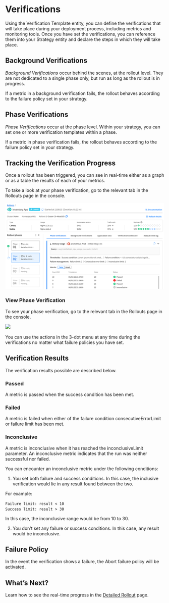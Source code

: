 <meta name="robots" content="noindex">

# Verifications

Using the Verification Template entity, you can define the verifications that will take place during your deployment process, including metrics and monitoring tools. Once you have set the verifications, you can reference them into your Strategy entity and declare the steps in which they will take place.

## Background Verifications

*Background Verifications* occur behind the scenes, at the rollout level. They are not dedicated to a single phase only, but run as long as the rollout is in progress.

If a metric in a background verification fails, the rollout behaves according to the failure policy set in your strategy.

## Phase Verifications

*Phase Verifications* occur at the phase level. Within your strategy, you can set one or more verification templates within a phase.

If a metric in phase verification fails, the rollout behaves according to the failure policy set in your strategy.

## Tracking the Verification Progress

Once a rollout has been triggered, you can see in real-time either as a graph or as a table the results of each of your metrics.

To take a look at your phase verification, go to the relevant tab in the Rollouts page in the console.

<img src="/ocean-cd/_media/verifications-01.png" />

### View Phase Verification

To see your phase verification, go to the relevant tab in the Rollouts page in the console.

<img src="/ocean-cd/_media/verifications-02.png" />

You can use the actions in the 3-dot menu at any time during the verifications no matter what failure policies you have set.

## Verification Results

The verification results possible are described below.

### Passed

A metric is passed when the success condition has been met.

### Failed

A metric is failed when either of the failure condition consecutiveErrorLimit or failure limit has been met.

### Inconclusive

A metric is inconclusive when it has reached the inconclusiveLimit parameter. An inconclusive metric indicates that the run was neither successful nor failed.

You can encounter an inconclusive metric under the following conditions:

1. You set both failure and success conditions. In this case, the inclusive verification would lie in any result found between the two.

For example:  

`Failure limit: result < 10`     
`Success limit: result > 30`

In this case, the inconclusive range would be from 10 to 30.

2. You don’t set any failure or success conditions. In this case, any result would be inconclusive.

## Failure Policy

In the event the verification shows a failure, the Abort failure policy will be activated.

## What’s Next?

Learn how to see the real-time progress in the [Detailed Rollout](ocean-cd/tutorials/view-rollouts/detailed-rollout) page.
